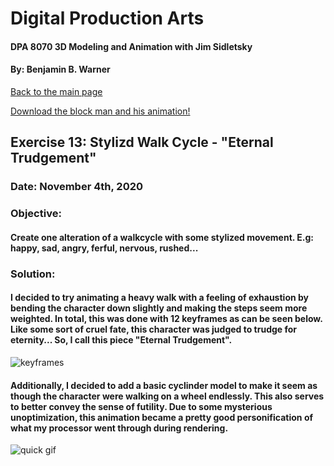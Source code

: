 # Digital Production Arts
#### DPA 8070 3D Modeling and Animation with Jim Sidletsky
#### By: Benjamin B. Warner

[Back to the main page](https://benwarnerdigitalarts.github.io/3Dworks/)

[Download the block man and his animation!](https://benwarnerdigitalarts.github.io/3Dworks/dpa8070/stylizedWalk/block_man.mb)

## Exercise 13: Stylizd Walk Cycle - "Eternal Trudgement"
### Date: November 4th, 2020

### Objective:
#### Create one alteration of a walkcycle with some stylized movement.  E.g: happy, sad, angry, ferful, nervous, rushed...

### Solution:
#### I decided to try animating a heavy walk with a feeling of exhaustion by bending the character down slightly and making the steps seem more weighted.  In total, this was done with 12 keyframes as can be seen below. Like some sort of cruel fate, this character was judged to trudge for eternity... So, I call this piece "Eternal Trudgement".

![keyframes](https://benwarnerdigitalarts.github.io/3Dworks/dpa8070/stylizedWalk/images/the12keys.PNG)

#### Additionally, I decided to add a basic cyclinder model to make it seem as though the character were walking on a wheel endlessly. This also serves to better convey the sense of futility. Due to some mysterious unoptimization, this animation became a pretty good personification of what my processor went through during rendering.

![quick gif](https://benwarnerdigitalarts.github.io/3Dworks/dpa8070/stylizedWalk/images/block-man-walk.gif)

